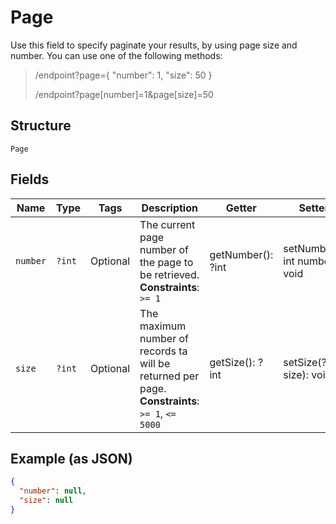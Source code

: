 
# Page

Use this field to specify paginate your results, by using page size and number. You can use one of the following methods:

> /endpoint?page={ "number": 1, "size": 50 }
> 
> /endpoint?page[number]=1&page[size]=50

## Structure

`Page`

## Fields

| Name | Type | Tags | Description | Getter | Setter |
|  --- | --- | --- | --- | --- | --- |
| `number` | `?int` | Optional | The current page number of the page to be retrieved.<br>**Constraints**: `>= 1` | getNumber(): ?int | setNumber(?int number): void |
| `size` | `?int` | Optional | The maximum number of records ta will be returned per page.<br>**Constraints**: `>= 1`, `<= 5000` | getSize(): ?int | setSize(?int size): void |

## Example (as JSON)

```json
{
  "number": null,
  "size": null
}
```

